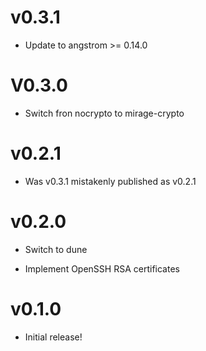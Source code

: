 # v0.3.1

* Update to angstrom >= 0.14.0

# V0.3.0

* Switch fron nocrypto to mirage-crypto

# v0.2.1

* Was v0.3.1 mistakenly published as v0.2.1

# v0.2.0

* Switch to dune

* Implement OpenSSH RSA certificates

# v0.1.0

* Initial release!
